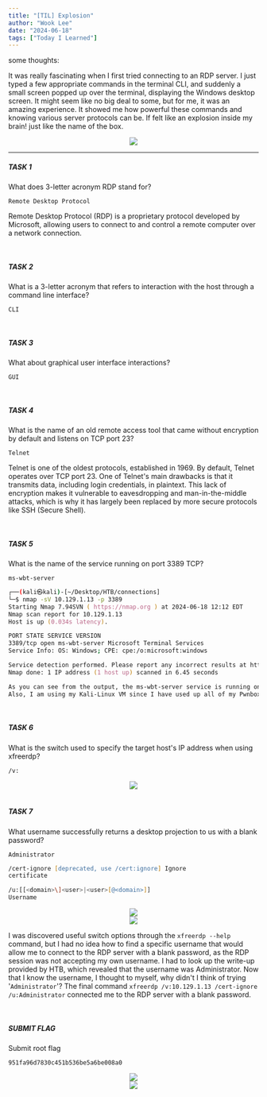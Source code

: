 ```yaml
---
title: "[TIL] Explosion"
author: "Wook Lee"
date: "2024-06-18"
tags: ["Today I Learned"]
---
```


some thoughts:

It was really fascinating when I first tried connecting to an RDP server. I just typed a few appropriate commands in the terminal CLI, and suddenly a small screen popped up over the terminal, displaying the Windows desktop screen. It might seem like no big deal to some, but for me, it was an amazing experience. It showed me how powerful these commands and knowing various server protocols can be.
If felt like an explosion inside my brain! just like the name of the box.

<div style="text-align: center"><img src="./explode-explosion.gif"></div>

---

##### TASK 1

What does 3-letter acronym RDP stand for?

```
Remote Desktop Protocol
```

Remote Desktop Protocol (RDP) is a proprietary protocol developed by Microsoft, allowing users to connect to and control a remote computer over a network connection.

</br>

##### TASK 2

What is a 3-letter acronym that refers to interaction with the host through a command line interface?

```
CLI
```

</br>

##### TASK 3

What about graphical user interface interactions?

```
GUI
```

<br/>

##### TASK 4

What is the name of an old remote access tool that came without encryption by default and listens on TCP port 23?

```
Telnet
```

Telnet is one of the oldest protocols, established in 1969. By default, Telnet operates over TCP port 23. One of Telnet's main drawbacks is that it transmits data, including login credentials, in plaintext. This lack of encryption makes it vulnerable to eavesdropping and man-in-the-middle attacks, which is why it has largely been replaced by more secure protocols like SSH (Secure Shell).

<br/>

##### TASK 5

What is the name of the service running on port 3389 TCP?

```
ms-wbt-server
```

```zsh
┌──(kali㉿kali)-[~/Desktop/HTB/connections]
└─$ nmap -sV 10.129.1.13 -p 3389
Starting Nmap 7.94SVN ( https://nmap.org ) at 2024-06-18 12:12 EDT
Nmap scan report for 10.129.1.13
Host is up (0.034s latency).

PORT STATE SERVICE VERSION
3389/tcp open ms-wbt-server Microsoft Terminal Services
Service Info: OS: Windows; CPE: cpe:/o:microsoft:windows

Service detection performed. Please report any incorrect results at https://nmap.org/submit/ .
Nmap done: 1 IP address (1 host up) scanned in 6.45 seconds

As you can see from the output, the ms-wbt-server service is running on port 3389/TCP.
Also, I am using my Kali-Linux VM since I have used up all of my Pwnbox time on Hack The Box.
```

</br>

##### TASK 6

What is the switch used to specify the target host's IP address when using xfreerdp?

```
/v:
```

<div style="text-align: center"><img src="./image7.png"></div>

<br/>

##### TASK 7

What username successfully returns a desktop projection to us with a blank password?

```
Administrator
```

```zsh
/cert-ignore [deprecated, use /cert:ignore] Ignore
certificate
```

```zsh
/u:[[<domain>\]<user>|<user>[@<domain>]]
Username
```

<div style="text-align: center"><img src="./image8.png"></div>
<div style="text-align: center"><img src="./image9.png"></div>

I was discovered useful switch options through the `xfreerdp --help` command, but I had no idea how to find a specific username that would allow me to connect to the RDP server with a blank password, as the RDP session was not accepting my own username. I had to look up the write-up provided by HTB, which revealed that the username was Administrator. Now that I know the username, I thought to myself, why didn't I think of trying '`Administrator`'?
The final command `xfreerdp /v:10.129.1.13 /cert-ignore /u:Administrator` connected me to the RDP server with a blank password.

</br>

##### SUBMIT FLAG

Submit root flag

```
951fa96d7830c451b536be5a6be008a0
```

<div style="text-align: center"><img src="./image10.png"></div>
<div style="text-align: center"><img src="./image11.png"></div>

